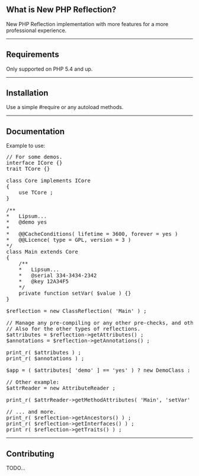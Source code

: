 What is New PHP Reflection?
-------------------------------

New PHP Reflection implementation with more features for a more professional experience.

------------
Requirements
------------

Only supported on PHP 5.4 and up.

------------
Installation
------------

Use a simple #require or any autoload methods.

-------------
Documentation
-------------

Example to use:
<pre>
// For some demos.
interface ICore {}
trait TCore {}

class Core implements ICore
{
	use TCore ;
}

/**
*	Lipsum...
*	@demo yes
*
*	@@CacheConditions( lifetime = 3600, forever = yes )
*	@@Licence( type = GPL, version = 3 )
*/
class Main extends Core
{
	/**
	*	Lipsum...
	*	@serial 334-3434-2342
	*	@key 12A34F5
	*/
	private function setVar( $value ) {}
}

$reflection = new ClassReflection( 'Main' ) ;

// Manage any pre-compiling or any other pre-checks, and others.
// Also for the other types of reflections.
$attributes = $reflection->getAttributes() ;
$annotations = $reflection->getAnnotations() ;

print_r( $attributes ) ;
print_r( $annotations ) ;

$app = ( $attributes[ 'demo' ] == 'yes' ) ? new DemoClass : new ProClass ;

// Other example:
$attrReader = new AttributeReader ;

print_r( $attrReader->getMethodAttributes( 'Main', 'setVar' ) ) ;

// ... and more.
print_r( $reflection->getAncestors() ) ;
print_r( $reflection->getInterfaces() ) ;
print_r( $reflection->getTraits() ) ;
</pre>
------------
Contributing
------------

TODO...
